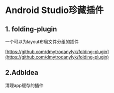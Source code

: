 # Android Studio珍藏插件

## 1. folding-plugin
一个可以为layout布局文件分组的插件

[https://github.com/dmytrodanylyk/folding-plugin](https://github.com/dmytrodanylyk/folding-plugin)

## 2.AdbIdea
清理app缓存的插件